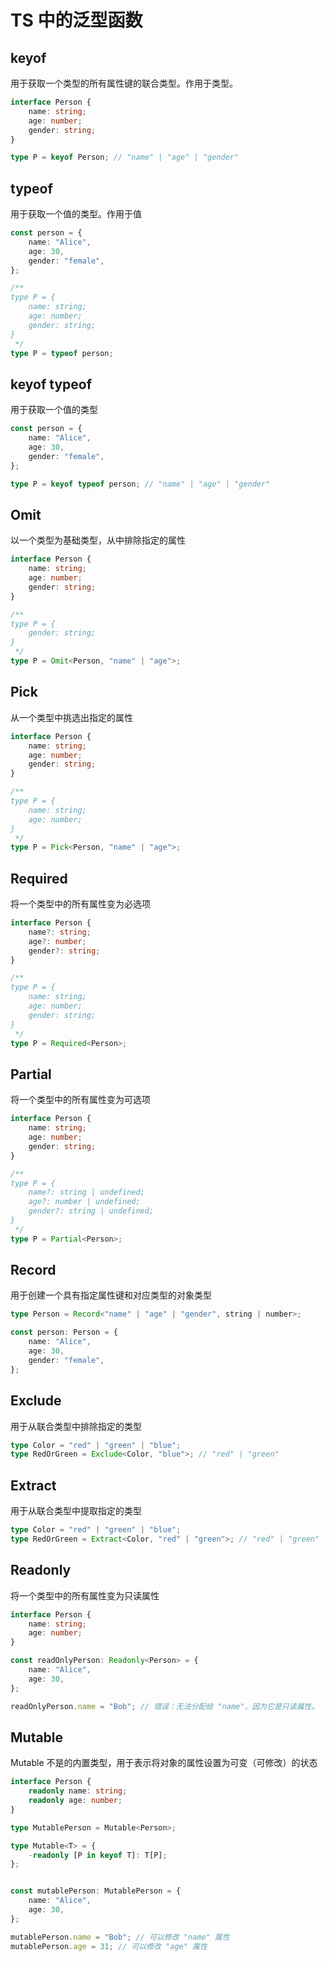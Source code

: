 # TS 中的泛型函数

## keyof

用于获取一个类型的所有属性键的联合类型。作用于类型。

```ts
interface Person {
    name: string;
    age: number;
    gender: string;
}

type P = keyof Person; // "name" | "age" | "gender"
```

## typeof

用于获取一个值的类型。作用于值

```ts
const person = {
    name: "Alice",
    age: 30,
    gender: "female",
};

/**
type P = {
    name: string;
    age: number;
    gender: string;
}
 */
type P = typeof person;
```

## keyof typeof

用于获取一个值的类型

```ts
const person = {
    name: "Alice",
    age: 30,
    gender: "female",
};

type P = keyof typeof person; // "name" | "age" | "gender"
```

## Omit

以一个类型为基础类型，从中排除指定的属性

```ts
interface Person {
    name: string;
    age: number;
    gender: string;
}

/**
type P = {
    gender: string;
}
 */
type P = Omit<Person, "name" | "age">;
```

## Pick

从一个类型中挑选出指定的属性

```ts
interface Person {
    name: string;
    age: number;
    gender: string;
}

/**
type P = {
    name: string;
    age: number;
}
 */
type P = Pick<Person, "name" | "age">;
```

## Required

将一个类型中的所有属性变为必选项

```ts
interface Person {
    name?: string;
    age?: number;
    gender?: string;
}

/**
type P = {
    name: string;
    age: number;
    gender: string;
}
 */
type P = Required<Person>;
```

## Partial

将一个类型中的所有属性变为可选项

```ts
interface Person {
    name: string;
    age: number;
    gender: string;
}

/**
type P = {
    name?: string | undefined;
    age?: number | undefined;
    gender?: string | undefined;
}
 */
type P = Partial<Person>;
```

## Record

用于创建一个具有指定属性键和对应类型的对象类型

```ts
type Person = Record<"name" | "age" | "gender", string | number>;

const person: Person = {
    name: "Alice",
    age: 30,
    gender: "female",
};
```

## Exclude

用于从联合类型中排除指定的类型

```ts
type Color = "red" | "green" | "blue";
type RedOrGreen = Exclude<Color, "blue">; // "red" | "green"
```

## Extract

用于从联合类型中提取指定的类型

```ts
type Color = "red" | "green" | "blue";
type RedOrGreen = Extract<Color, "red" | "green">; // "red" | "green"
```

## Readonly

将一个类型中的所有属性变为只读属性

```ts
interface Person {
    name: string;
    age: number;
}

const readOnlyPerson: Readonly<Person> = {
    name: "Alice",
    age: 30,
};

readOnlyPerson.name = "Bob"; // 错误：无法分配给 "name"，因为它是只读属性。
```

## Mutable

Mutable 不是的内置类型，用于表示将对象的属性设置为可变（可修改）的状态

```ts
interface Person {
    readonly name: string;
    readonly age: number;
}

type MutablePerson = Mutable<Person>;

type Mutable<T> = {
    -readonly [P in keyof T]: T[P];
};


const mutablePerson: MutablePerson = {
    name: "Alice",
    age: 30,
};

mutablePerson.name = "Bob"; // 可以修改 "name" 属性
mutablePerson.age = 31; // 可以修改 "age" 属性
```
